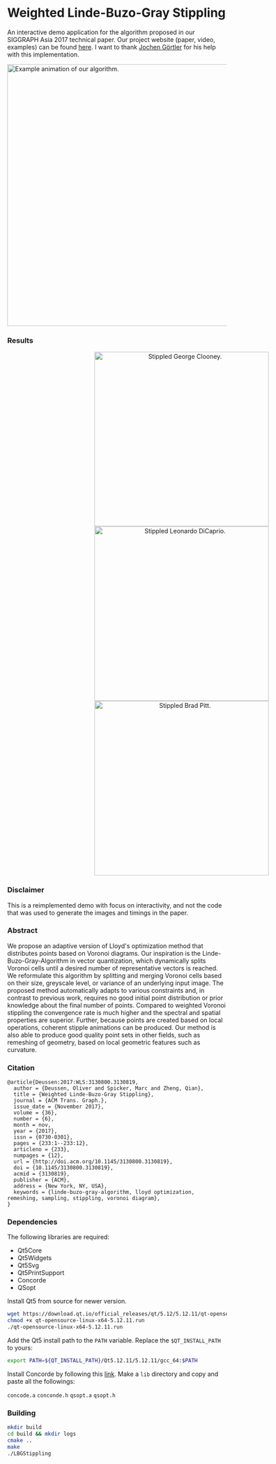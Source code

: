 # Weighted Linde-Buzo-Gray Stippling

An interactive demo application for the algorithm proposed in our SIGGRAPH Asia 2017 technical paper.
Our project website (paper, video, examples) can be found [here](http://graphics.uni-konstanz.de/publikationen/Deussen2017LindeBuzoGray/index.html).
I want to thank [Jochen Görtler](https://github.com/grtlr) for his help with this implementation.

<img src="https://github.com/MarcSpicker/LindeBuzoGrayStippling/blob/master/Bridge.gif?raw=true" alt="Example animation of our algorithm." width="800px" height="600px">

### Results

<p style="width:800px;text-align:center;">
    <img src="clooney.png" alt="Stippled George Clooney." height="400px">
    <img src="dicaprio.png" alt="Stippled Leonardo DiCaprio." height="400px">
    <img src="pitt.png" alt="Stippled Brad Pitt." height="400px">
</p>

### Disclaimer
This is a reimplemented demo with focus on interactivity, and not the code that was used to generate the images and timings in the paper.


### Abstract
We propose an adaptive version of Lloyd's optimization method that distributes points based on Voronoi diagrams. Our inspiration is the Linde-Buzo-Gray-Algorithm in vector quantization, which dynamically splits Voronoi cells until a desired number of representative vectors is reached. We reformulate this algorithm by splitting and merging Voronoi cells based on their size, greyscale level, or variance of an underlying input image. The proposed method automatically adapts to various constraints and, in contrast to previous work, requires no good initial point distribution or prior knowledge about the final number of points. Compared to weighted Voronoi stippling the convergence rate is much higher and the spectral and spatial properties are superior. Further, because points are created based on local operations, coherent stipple animations can be produced. Our method is also able to produce good quality point sets in other fields, such as remeshing of geometry, based on local geometric features such as curvature.

### Citation
```
@article{Deussen:2017:WLS:3130800.3130819,
  author = {Deussen, Oliver and Spicker, Marc and Zheng, Qian},
  title = {Weighted Linde-Buzo-Gray Stippling},
  journal = {ACM Trans. Graph.},
  issue_date = {November 2017},
  volume = {36},
  number = {6},
  month = nov,
  year = {2017},
  issn = {0730-0301},
  pages = {233:1--233:12},
  articleno = {233},
  numpages = {12},
  url = {http://doi.acm.org/10.1145/3130800.3130819},
  doi = {10.1145/3130800.3130819},
  acmid = {3130819},
  publisher = {ACM},
  address = {New York, NY, USA},
  keywords = {linde-buzo-gray-algorithm, lloyd optimization, remeshing, sampling, stippling, voronoi diagram},
}
```

### Dependencies
The following libraries are required:
* Qt5Core
* Qt5Widgets
* Qt5Svg
* Qt5PrintSupport
* Concorde
* QSopt

Install Qt5 from source for newer version.
```sh
wget https://download.qt.io/official_releases/qt/5.12/5.12.11/qt-opensource-linux-x64-5.12.11.run
chmod +x qt-opensource-linux-x64-5.12.11.run
./qt-opensource-linux-x64-5.12.11.run
```
Add the Qt5 install path to the `PATH` variable. Replace the `$QT_INSTALL_PATH` to yours: 
```sh
export PATH=${QT_INSTALL_PATH}/Qt5.12.11/5.12.11/gcc_64:$PATH
```

Install Concorde by following this [link](https://github.com/daeunSong/how_to_build_concorde). Make a `lib` directory and copy and paste all the followings:

`concode.a` `conconde.h` `qsopt.a` `qsopt.h`


### Building
```bash
mkdir build
cd build && mkdir logs
cmake ..
make
./LBGStippling
```
